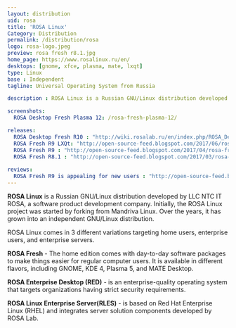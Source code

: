 ```yaml
---
layout: distribution
uid: rosa
title: 'ROSA Linux'
Category: Distribution
permalink: /distribution/rosa
logo: rosa-logo.jpeg
preview: rosa fresh r8.1.jpg
home_page: https://www.rosalinux.ru/en/
desktops: [gnome, xfce, plasma, mate, lxqt]
type: Linux
base : Independent
tagline: Universal Operating System from Russia

description : ROSA Linux is a Russian GNU/Linux distribution developed by LLC NTC IT ROSA, a software product development company. See the stories and updates on ROSA Linux.

screenshots:
  ROSA Desktop Fresh Plasma 12: /rosa-fresh-plasma-12/

releases:
  ROSA Desktop Fresh R10 : "http://wiki.rosalab.ru/en/index.php/ROSA_Desktop_Fresh_R10"
  ROSA Fresh R9 LXQt: "http://open-source-feed.blogspot.com/2017/06/rosa-fresh-r9-lxqt-released-it-can.html"
  ROSA Fresh R9 : "http://open-source-feed.blogspot.com/2017/04/rosa-fresh-r9-released-it-will-be.html"
  ROSA Fresh R8.1 : "http://open-source-feed.blogspot.com/2017/03/rosa-fresh-r81-released-latest.html"
  
reviews:
  ROSA Fresh R9 is appealing for new users : "http://open-source-feed.blogspot.com/2017/05/rosa-fresh-r9-is-good-operating-system.html"
---
```


**ROSA Linux** is a Russian GNU/Linux distribution developed by LLC NTC IT ROSA, a software product development company. Initially, the ROSA Linux project was started by forking from Mandriva Linux. Over the years, it has grown into an independent GNU/Linux distribution.

ROSA Linux comes in 3 different variations targeting home users, enterprise users, and enterprise servers. 

**ROSA Fresh** - The home edition comes with day-to-day software packages to make things easier for regular computer users. It is available in different flavors, including GNOME, KDE 4, Plasma 5, and MATE Desktop. 

**ROSA Enterprise Desktop (RED)** - is an enterprise-quality operating system that targets organizations having strict security requirements. 

**ROSA Linux Enterprise Server(RLES)** - is based on Red Hat Enterprise Linux (RHEL) and integrates server solution components developed by ROSA Lab.
